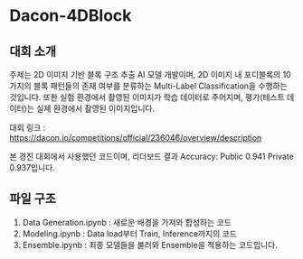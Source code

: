# Dacon-4DBlock
## 대회 소개
주제는 2D 이미지 기반 블록 구조 추출 AI 모델 개발이며, 
2D 이미지 내 포디블록의 10가지의 블록 패턴들의 존재 여부를 분류하는 Multi-Label Classification을 수행하는 것입니다.
또한 실험 환경에서 촬영된 이미지가 학습 데이터로 주어지며, 평가(테스트 데이터)는 실제 환경에서 촬영된 이미지입니다. 

대회 링크 : https://dacon.io/competitions/official/236046/overview/description

본 경진 대회에서 사용했던 코드이며, 리더보드 결과 Accuracy: Public 0.941 Private 0.937입니다.   

## 파일 구조
1. Data Generation.ipynb : 새로운 배경을 가져와 합성하는 코드
2. Modeling.ipynb :  Data load부터 Train, Inference까지의 코드
3. Ensemble.ipynb : 최종 모델들을 불러와 Ensemble을 적용하는 코드입니다.
